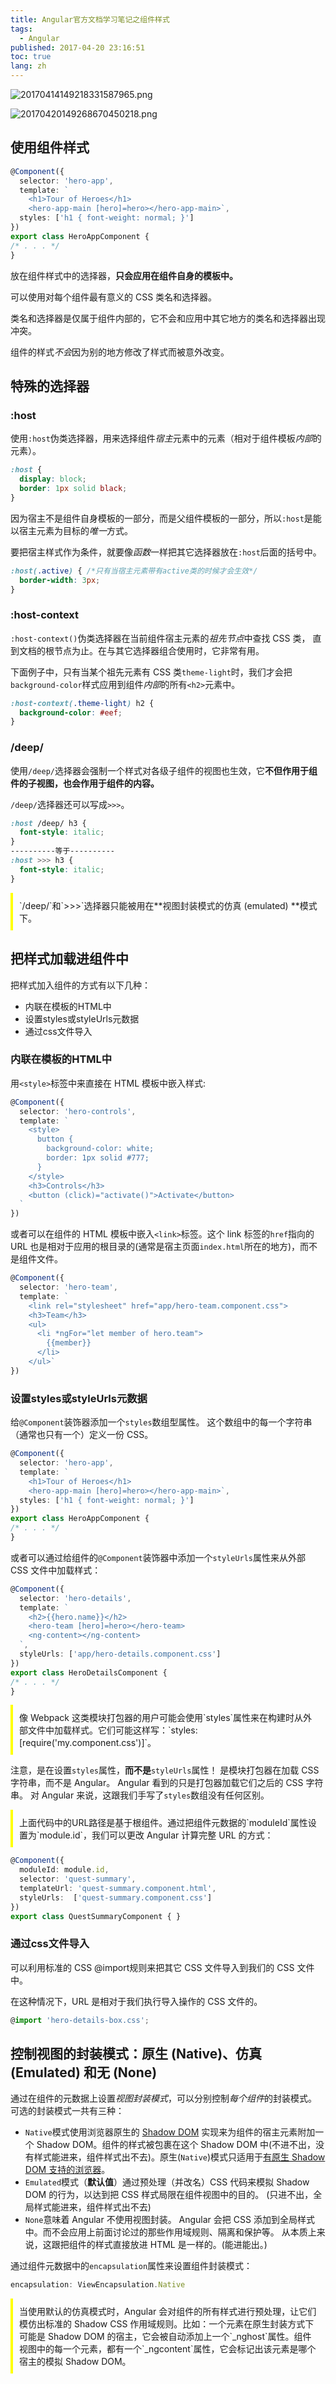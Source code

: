 ```yaml
---
title: Angular官方文档学习笔记之组件样式
tags: 
  - Angular
published: 2017-04-20 23:16:51
toc: true
lang: zh
---
```


![20170414149218331587965.png](../_images/Angular官方文档学习笔记之组件样式/20170414149218331587965.png)

<!--more-->

![20170420149268670450218.png](../_images/Angular官方文档学习笔记之组件样式/20170420149268670450218.png)

## 使用组件样式

```typescript
@Component({
  selector: 'hero-app',
  template: `
    <h1>Tour of Heroes</h1>
    <hero-app-main [hero]=hero></hero-app-main>`,
  styles: ['h1 { font-weight: normal; }']
})
export class HeroAppComponent {
/* . . . */
}
```

放在组件样式中的选择器，**只会应用在组件自身的模板中。**

可以使用对每个组件最有意义的 CSS 类名和选择器。

类名和选择器是仅属于组件内部的，它不会和应用中其它地方的类名和选择器出现冲突。

组件的样式*不会*因为别的地方修改了样式而被意外改变。

## 特殊的选择器

### :host

使用`:host`伪类选择器，用来选择组件*宿主*元素中的元素（相对于组件模板*内部*的元素）。

```css
:host {
  display: block;
  border: 1px solid black;
}
```

 因为宿主不是组件自身模板的一部分，而是父组件模板的一部分，所以`:host`是能以宿主元素为目标的*唯一*方式。

要把宿主样式作为条件，就要像*函数*一样把其它选择器放在`:host`后面的括号中。

```css
:host(.active) { /*只有当宿主元素带有active类的时候才会生效*/
  border-width: 3px;
}
```

### :host-context

`:host-context()`伪类选择器在当前组件宿主元素的*祖先节点*中查找 CSS 类， 直到文档的根节点为止。在与其它选择器组合使用时，它非常有用。

下面例子中，只有当某个祖先元素有 CSS 类`theme-light`时，我们才会把`background-color`样式应用到组件*内部*的所有`<h2>`元素中。

```css
:host-context(.theme-light) h2 {
  background-color: #eef;
}
```

### /deep/

使用`/deep/`选择器会强制一个样式对各级子组件的视图也生效，它**不但作用于组件的子视图，也会作用于组件的内容。**

`/deep/`选择器还可以写成`>>>`。

```css
:host /deep/ h3 {
  font-style: italic;
}
----------等于----------
:host >>> h3 {
  font-style: italic;
}
```

<p style="border-left: 4px solid yellow; padding: 10px;">`/deep/`和`>>>`选择器只能被用在**视图封装模式的仿真 (emulated) **模式下。</p>

## 把样式加载进组件中

把样式加入组件的方式有以下几种：

- 内联在模板的HTML中
- 设置styles或styleUrls元数据
- 通过css文件导入

### 内联在模板的HTML中

用`<style>`标签中来直接在 HTML 模板中嵌入样式:

```typescript
@Component({
  selector: 'hero-controls',
  template: `
    <style>
      button {
        background-color: white;
        border: 1px solid #777;
      }
    </style>
    <h3>Controls</h3>
    <button (click)="activate()">Activate</button>
  `
})
```

或者可以在组件的 HTML 模板中嵌入`<link>`标签。这个 link 标签的`href`指向的 URL 也是相对于应用的根目录的(通常是宿主页面`index.html`所在的地方)，而不是组件文件。

```typescript
@Component({
  selector: 'hero-team',
  template: `
    <link rel="stylesheet" href="app/hero-team.component.css">
    <h3>Team</h3>
    <ul>
      <li *ngFor="let member of hero.team">
        {{member}}
      </li>
    </ul>`
})
```

### 设置styles或styleUrls元数据

给`@Component`装饰器添加一个`styles`数组型属性。 这个数组中的每一个字符串（通常也只有一个）定义一份 CSS。

```typescript
@Component({
  selector: 'hero-app',
  template: `
    <h1>Tour of Heroes</h1>
    <hero-app-main [hero]=hero></hero-app-main>`,
  styles: ['h1 { font-weight: normal; }']
})
export class HeroAppComponent {
/* . . . */
}
```

或者可以通过给组件的`@Component`装饰器中添加一个`styleUrls`属性来从外部 CSS 文件中加载样式：

```typescript
@Component({
  selector: 'hero-details',
  template: `
    <h2>{{hero.name}}</h2>
    <hero-team [hero]=hero></hero-team>
    <ng-content></ng-content>
  `,
  styleUrls: ['app/hero-details.component.css']
})
export class HeroDetailsComponent {
/* . . . */
}
```

<p style="border-left: 4px solid yellow; padding: 10px;">像 Webpack 这类模块打包器的用户可能会使用`styles`属性来在构建时从外部文件中加载样式。它们可能这样写：`styles: [require('my.component.css')]`。

注意，是在设置`styles`属性，**而不是**`styleUrls`属性！ 是模块打包器在加载 CSS 字符串，而不是 Angular。 Angular 看到的只是打包器加载它们之后的 CSS 字符串。 对 Angular 来说，这跟我们手写了`styles`数组没有任何区别。</p>

<p style="border-left: 4px solid yellow; padding: 10px;">上面代码中的URL路径是基于根组件。通过把组件元数据的`moduleId`属性设置为`module.id`，我们可以更改 Angular 计算完整 URL 的方式：</p>

```typescript
@Component({
  moduleId: module.id,
  selector: 'quest-summary',
  templateUrl: 'quest-summary.component.html',
  styleUrls:  ['quest-summary.component.css']
})
export class QuestSummaryComponent { }
```

### 通过css文件导入

可以利用标准的 CSS @import规则来把其它 CSS 文件导入到我们的 CSS 文件中。

在这种情况下，URL 是相对于我们执行导入操作的 CSS 文件的。

```typescript
@import 'hero-details-box.css';
```

## 控制视图的封装模式：原生 (Native)、仿真 (Emulated) 和无 (None)

通过在组件的元数据上设置*视图封装模式*，可以分别控制*每个组件*的封装模式。 可选的封装模式一共有三种：

- `Native`模式使用浏览器原生的 [Shadow DOM](https://developer.mozilla.org/en-US/docs/Web/Web_Components/Shadow_DOM) 实现来为组件的宿主元素附加一个 Shadow DOM。组件的样式被包裹在这个 Shadow DOM 中(不进不出，没有样式能进来，组件样式出不去)。原生(`Native`)模式只适用于[有原生 Shadow DOM 支持的浏览器](http://caniuse.com/#feat=shadowdom)。 
- `Emulated`模式（**默认值**）通过预处理（并改名）CSS 代码来模拟 Shadow DOM 的行为，以达到把 CSS 样式局限在组件视图中的目的。 (只进不出，全局样式能进来，组件样式出不去)
- `None`意味着 Angular 不使用视图封装。 Angular 会把 CSS 添加到全局样式中。而不会应用上前面讨论过的那些作用域规则、隔离和保护等。 从本质上来说，这跟把组件的样式直接放进 HTML 是一样的。(能进能出。)

通过组件元数据中的`encapsulation`属性来设置组件封装模式：

```typescript
encapsulation: ViewEncapsulation.Native
```

<p style="border-left: 4px solid yellow; padding: 10px;">当使用默认的仿真模式时，Angular 会对组件的所有样式进行预处理，让它们模仿出标准的 Shadow CSS 作用域规则。比如：一个元素在原生封装方式下可能是 Shadow DOM 的宿主，它会被自动添加上一个`_nghost`属性。组件视图中的每一个元素，都有一个`_ngcontent`属性，它会标记出该元素是哪个宿主的模拟 Shadow DOM。</p>

